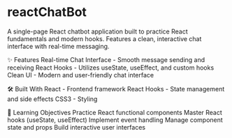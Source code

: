 # reactChatBot
A single-page React chatbot application built to practice React fundamentals and modern hooks. Features a clean, interactive chat interface with real-time messaging.

✨ Features
Real-time Chat Interface - Smooth message sending and receiving
React Hooks - Utilizes useState, useEffect, and custom hooks
Clean UI - Modern and user-friendly chat interface

🛠️ Built With
React - Frontend framework
React Hooks - State management and side effects
CSS3 - Styling 

🎯 Learning Objectives
Practice React functional components
Master React hooks (useState, useEffect)
Implement event handling
Manage component state and props
Build interactive user interfaces
